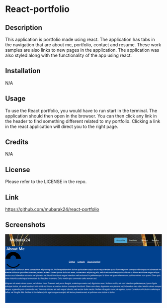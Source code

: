 # React-portfolio

## Description

This application is portfolio made using react. The application has tabs in the navigation that are about me, portfolio, contact and resume. These work samples are also links to new pages in the application. The application was also styled along with the functionality of the app using react.

## Installation

N/A

## Usage

To use the React portfolio, you would have to run start in the terminal. The application should then open in the browser. You can then click any link in the header to find something different related to my portfolio. Clicking a link in the react application will direct you to the right page.

## Credits

N/A 

## License

Please refer to the LICENSE in the repo.

## Link

https://github.com/mubarak24/react-portfolio

## Screenshots

![Screenshot](./src/components/images/localhost_3000_%20(1).png) 